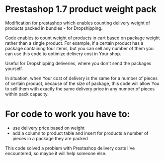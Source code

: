 # Prestashop 1.7 product weight pack
Modification for prestashop which enables counting delivery weight of products packed in bundles - for Dropshipping.

Code enables to count weight of products in cart based on package weight rather than a single product. For example, if a certain product has a package containing four items, but you can sell any number of them you can use this code to optimize delivery cost in Your shop.

Useful for Dropshipping deliveries, where you don't send the packages yourself.

In situation, when Your cost of delivery is the same for a number of pieces of certain product, because of the size of package, this code will allow You to sell them with exactly the same delivery price in any number of pieces within pack capacity.

# For code to work you have to:
- use delivery price based on weight
- add a column to product table and insert for products a number of pieces in a package they are packed

This code solved a problem with Prestashop delivery costs I've encountered, so maybe it will help someone else.
